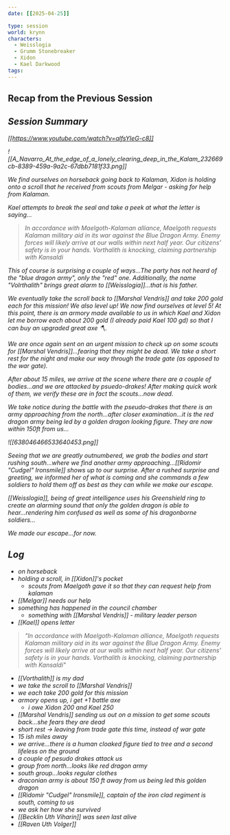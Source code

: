 ```yaml
---
date: [[2025-04-25]]

type: session
world: krynn
characters:
  - Weisslogia
  - Grumm Stonebreaker
  - Xidon
  - Kael Darkwood
tags:
---
```

## Recap from the Previous Session
<i need to recap stuff from previous session...which i didnt attend>

## Session Summary

[[https://www.youtube.com/watch?v=qlfsYIeG-c8]]

![[A_Navarro_At_the_edge_of_a_lonely_clearing_deep_in_the_Kalam_232669cb-8389-459a-9a2c-67dbb7181f33.png]]

We find ourselves on horseback going back to Kalaman, Xidon is holding onto a scroll that he received from scouts from Melgar - asking for help from Kalaman.  

Kael attempts to break the seal and take a peek at what the letter is saying...

> In accordance with Maelgoth-Kalaman alliance, Maelgoth requests Kalaman military aid in its war against the Blue Dragon Army. Enemy forces will likely arrive at our walls within next half year. Our citizens' safety is in your hands. Vorthalith is knocking, claiming partnership with Kansaldi

This of course is surprising a couple of ways...The party has not heard of the "blue dragon army", only the "red" one. Additionally, the name "Volrthalith" brings great alarm to [[Weisslogia]]...that is his father. 

We eventually take the scroll back to [[Marshal Vendris]] and take 200 gold each for this mission! We also level up! We now find ourselves at level 5! At this point, there is an armory made available to us in which Kael and Xidon let me borrow each about 200 gold (I already paid Kael 100 gd) so that I can buy an upgraded great axe 🪓. 

We are once again sent on an urgent mission to check up on some scouts for [[Marshal Vendris]]...fearing that they might be dead. We take a short rest for the night and make our way through the trade gate (as opposed to the war gate).

After about 15 miles, we  arrive at the scene where there are a couple of bodies...and we are attacked by psuedo-drakes! After making quick work of them, we verify these are in fact the scouts...now dead. 

We take notice during the battle with the pseudo-drakes that there is an army approaching from the north...after closer examination...it is the red dragon army being led by a golden dragon looking figure. They are now within 150ft from us...

![[638046466533640453.png]]

Seeing that we are greatly outnumbered, we grab the bodies and start rushing south...where we find another army approaching...[[Ridomir "Cudgel" Ironsmile]] shows up to our surprise. After a rushed surprise and greeting, we informed her of what is coming and she commands a few soldiers to hold them off as best as they can while we make our escape. 

[[Weisslogia]], being of great intelligence uses his Greenshield ring to create an alarming sound that only the golden dragon is able to hear...rendering him confused as well as some of his dragonborne soldiers...

We made our escape...for now. 

## Log

- on horseback
- holding a scroll, in [[Xidon]]'s pocket
	- scouts from Maelgoth gave it so that they can request help from kalaman
- [[Melgar]] needs our help
- something has happened in the council chamber
	- something with [[Marshal Vendris]] - military leader person
- [[Kael]] opens letter
> "In accordance with Maelgoth-Kalaman alliance, Maelgoth requests Kalaman military aid in its war against the Blue Dragon Army. Enemy forces will likely arrive at our walls within next half year. Our citizens' safety is in your hands. Vorthalith is knocking, claiming partnership with Kansaldi"

- [[Vorthalith]] is my dad
- we take the scroll to [[Marshal Vendris]]
- we each take 200 gold for this mission
- armory opens up, i get +1 battle axe
	- i owe Xidon 200 and Kael 250
- [[Marshal Vendris]] sending us out on a mission to get some scouts back...she fears they are dead
- short rest -> leaving from trade gate this time, instead of war gate
- 15 ish miles away
- we arrive...there is a human cloaked figure tied to tree and a second lifeless on the ground
- a couple of pesudo drakes attack us
- group from north...looks like red dragon army
- south group...looks regular clothes
- draconian army is about 150 ft away from us being led this golden dragon
- [[Ridomir "Cudgel" Ironsmile]], captain of the iron clad regiment is south, coming to us
- we ask her how she survived
- [[Becklin Uth Viharin]] was seen last alive
- [[Raven Uth Volger]] 



